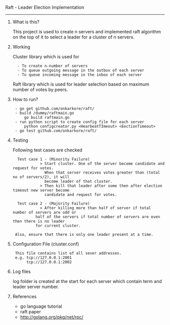 Raft - Leader Election Implementation 

-----------------------------------------------------------------------------------------------------------

1. What is this?

	This project is used to create n servers and implemented raft algorithm on the top of it to 
	select a leader	for a cluster of n servers.
	
2. Working

	Cluster library which is used for
	
		 - To create n-number of servers
		 - To queue outgoing message in the outbox of each server
		 - To queue incoming message in the inbox of each server
		 
	Raft library which is used for leader selection based on maximum number of votes by peers.


3. How to run?

		- go get github.com/onkarkore/raft/
		- build /dummy/raftmain.go 
			go build raftmain.go
		- run python script to create config file for each server
			python configcreator.py <HearbeatTImeout> <EectionTimeout>
		- go test github.com/onkarkore/raft/


4. Testing
	
	Following test cases are checked
		 
		 Test case 1 - (Minority Failure)
			       > Start cluster. One of the server become candidate and request for votes.
			         When that server receives votes greater than (total no of servers/2), it will
			         become leader of that cluster.
			       > Then kill that leader after some then after election timeout new server become 
			         candidate and request for votes.
			       
		 Test case 2 - (Majority Failure)
			       > After killing more than half of server if total number of servers are odd or 
				 half of the servers if total number of servers are even then there is no leader 
				 for current cluster.
	
		Also, ensure that there is only one leader present at a time.

5. Configuration File (cluster.conf)

		This file contains list of all sever addresses.
		e.g. tcp://127.0.0.1:2001
		     tcp://127.0.0.1:2002

6. Log files

	log folder is created at the start for each server which contain term and leader server number.
	
		
7. References 

	- go language tutorial
	- raft paper
	- http://golang.org/pkg/net/rpc/
